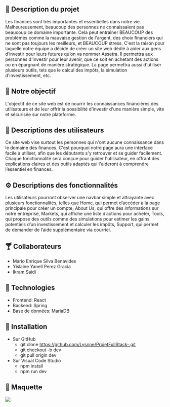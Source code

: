 ## 📝 Description du projet
Les finances sont très importantes et essentielles dans notre vie. Malheureusement, beaucoup des personnes ne connaissaient pas beaucoup ce domaine importante. Cela peut entraîner BEAUCOUP des problèmes comme la mauvaise gestion de l'argent, des choix financiers qui ne sont pas toujours les meilleurs, et BEAUCOUP stress. C'est la raison pour laquelle notre équipe a décidé de créer un site web dédié à aider aux gens d’investir pour leurs futures qu’on va nommer Assetra.  Il permettra aux personnes d'investir pour leur avenir, que ce soit en achetant des actions ou en épargnant de manière stratégique. La page permettra aussi d'utiliser plusieurs outils, tels que le calcul des impôts, la simulation d'investissement, etc.

## 📌​ Notre objectif 
L'objectif de ce site web est de nourrir les connaissances financières des utilisateurs et de leur offrir la possibilité d'investir d'une manière simple, vite et sécurisée sur notre plateforme.

## 👤 Descriptions des utilisateurs
Ce site web vise surtout les personnes qui n'ont aucune connaissance dans le domaine des finances. C'est pourquoi notre page aura une interface facile à utiliser, afin que les débutants s'y retrouver et se guider facilement. Chaque fonctionnalité sera conçue pour guider l'utilisateur, en offrant des explications claires et des outils adaptés qui l'aideront à comprendre l’essentiel en finances.

## ⚙️ Descriptions des fonctionnalités
Les utilisateurs pourront observer une navbar simple et attrayante avec plusieurs fonctionnalités, telles que Home, qui permet d’accéder à la page principale pour créer un compte, About Us, qui offre des informations sur notre entreprise, Markets, qui affiche une liste d’actions pour acheter, Tools, qui propose des outils comme des simulations pour estimer les gains potentiels d’un investissement et calculer les impôts, Support, qui permet de demander de l’aide supplémentaire via courriel.

## 🍸 Collaborateurs
- Mario Enrique Silva Benavides
- Yislaine Yanell Perez Gracia
- Ikram Saidi

## 🚀 Technologies
- Frontend: React
- Backend: Spring
- Base de données: MariaDB
  
## 🥽​​ Installation
- Sur GitHub
  - git clone https://github.com/Lysnne/ProjetFullStack-.git
  - git checkout -b dev
  - git pull origin dev
- Sur Visual Code Studio
  - npm install 
  - npm run dev


## 🦺​ Maquette
![](https://i.imgur.com/YIF0s58.png)
